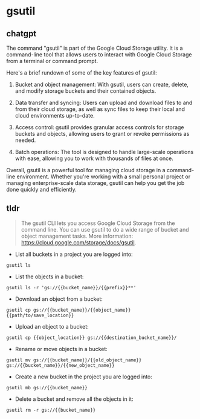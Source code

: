 # gsutil 
## chatgpt 
The command "gsutil" is part of the Google Cloud Storage utility. It is a command-line tool that allows users to interact with Google Cloud Storage from a terminal or command prompt.

Here's a brief rundown of some of the key features of gsutil:

1. Bucket and object management: With gsutil, users can create, delete, and modify storage buckets and their contained objects.

2. Data transfer and syncing: Users can upload and download files to and from their cloud storage, as well as sync files to keep their local and cloud environments up-to-date.

3. Access control: gsutil provides granular access controls for storage buckets and objects, allowing users to grant or revoke permissions as needed.

4. Batch operations: The tool is designed to handle large-scale operations with ease, allowing you to work with thousands of files at once.

Overall, gsutil is a powerful tool for managing cloud storage in a command-line environment. Whether you're working with a small personal project or managing enterprise-scale data storage, gsutil can help you get the job done quickly and efficiently. 

## tldr 
 
> The gsutil CLI lets you access Google Cloud Storage from the command line.
> You can use gsutil to do a wide range of bucket and object management tasks.
> More information: <https://cloud.google.com/storage/docs/gsutil>.

- List all buckets in a project you are logged into:

`gsutil ls`

- List the objects in a bucket:

`gsutil ls -r 'gs://{{bucket_name}}/{{prefix}}**'`

- Download an object from a bucket:

`gsutil cp gs://{{bucket_name}}/{{object_name}} {{path/to/save_location}}`

- Upload an object to a bucket:

`gsutil cp {{object_location}} gs://{{destination_bucket_name}}/`

- Rename or move objects in a bucket:

`gsutil mv gs://{{bucket_name}}/{{old_object_name}} gs://{{bucket_name}}/{{new_object_name}}`

- Create a new bucket in the project you are logged into:

`gsutil mb gs://{{bucket_name}}`

- Delete a bucket and remove all the objects in it:

`gsutil rm -r gs://{{bucket_name}}`
